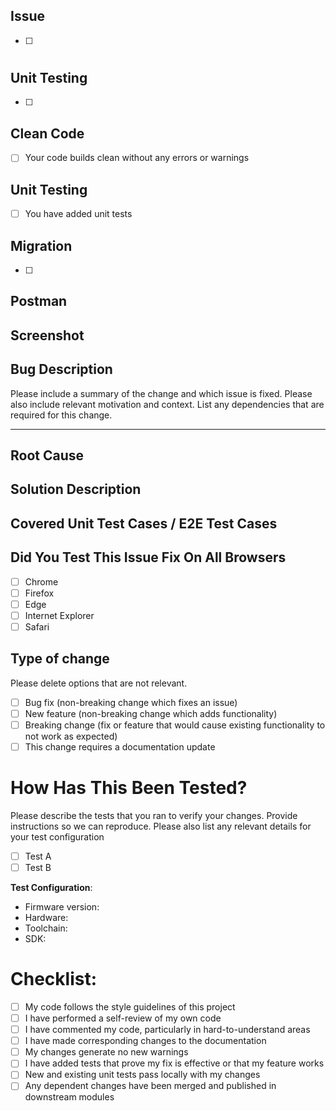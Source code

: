 ## Issue
- [ ] #

## Unit Testing
- [ ]

## Clean Code
- [ ] Your code builds clean without any errors or warnings

## Unit Testing
- [ ] You have added unit tests

## Migration
- [ ]

## Postman

## Screenshot

## Bug Description
Please include a summary of the change and which issue is fixed. Please also include relevant motivation and context. List any dependencies that are required for this change.

-----------------------

## Root Cause

## Solution Description

## Covered Unit Test Cases / E2E Test Cases

## Did You Test This Issue Fix On All Browsers
- [ ] Chrome
- [ ] Firefox
- [ ] Edge
- [ ] Internet Explorer
- [ ] Safari

## Type of change

Please delete options that are not relevant.

- [ ] Bug fix (non-breaking change which fixes an issue)
- [ ] New feature (non-breaking change which adds functionality)
- [ ] Breaking change (fix or feature that would cause existing functionality to not work as expected)
- [ ] This change requires a documentation update

# How Has This Been Tested?

Please describe the tests that you ran to verify your changes. Provide instructions so we can reproduce. Please also list any relevant details for your test configuration

- [ ] Test A
- [ ] Test B

**Test Configuration**:
* Firmware version:
* Hardware:
* Toolchain:
* SDK:

# Checklist:

- [ ] My code follows the style guidelines of this project
- [ ] I have performed a self-review of my own code
- [ ] I have commented my code, particularly in hard-to-understand areas
- [ ] I have made corresponding changes to the documentation
- [ ] My changes generate no new warnings
- [ ] I have added tests that prove my fix is effective or that my feature works
- [ ] New and existing unit tests pass locally with my changes
- [ ] Any dependent changes have been merged and published in downstream modules
